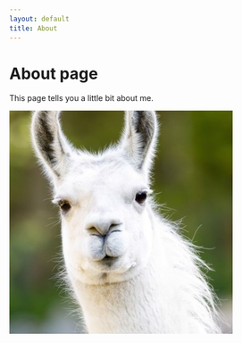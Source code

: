 ```yaml
---
layout: default
title: About
---
```

# About page

This page tells you a little bit about me.

![alpaca](/assets/images/alpaca.jpg)